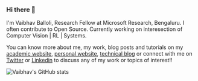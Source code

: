 ### Hi there 👋

I'm Vaibhav Balloli, Research Fellow at Microsoft Research, Bengaluru. I often contribute to Open Source. Currently working on interesection of Computer Vision | RL | Systems. 

You can know more about me, my work, blog posts and tutorials on my [academic website](https://vballoli.github.io), [personal website](https://vballoli.com), [technical blog](https://vballoli.github.io/VLog) or connect with me on [Twitter](https://twitter.com/v_balloli) or [Linkedin](https://www.linkedin.com/in/vaibhavballoli/) to discuss any of my work or topics of interest!!

![Vaibhav's GitHub stats](https://github-readme-stats.vercel.app/api?username=vballoli&count_private=true&show_icons=true)
